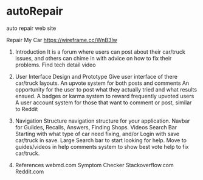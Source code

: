 # autoRepair
auto repair web site

Repair My Car
https://wireframe.cc/WnB3lw

1. Introduction
It is a forum where users can post about their car/truck issues, and others can chime in with advice on how to fix their problems. Find tech detail video

2. User Interface Design and Prototype
Give user interface of there car/truck layouts.
An upvote system for both posts and comments
An opportunity for the user to post what they actually tried and what results ensued.
A badges or karma system to reward frequently upvoted users
A user account system for those that want to comment or post, similar to Reddit

3. Navigation Structure
navigation structure for your application.
Navbar for Guildes, Recalls, Answers, Finding Shops. Videos
Search Bar
Starting with what type of car need fixing, and/or Login with save car/truck in save.
Large Search bar to start looking for help.
Move to guides/videos in help 
comments system to show best vote help to fix car/truck.

4. References
webmd.com Symptom Checker
Stackoverflow.com
Reddit.com


